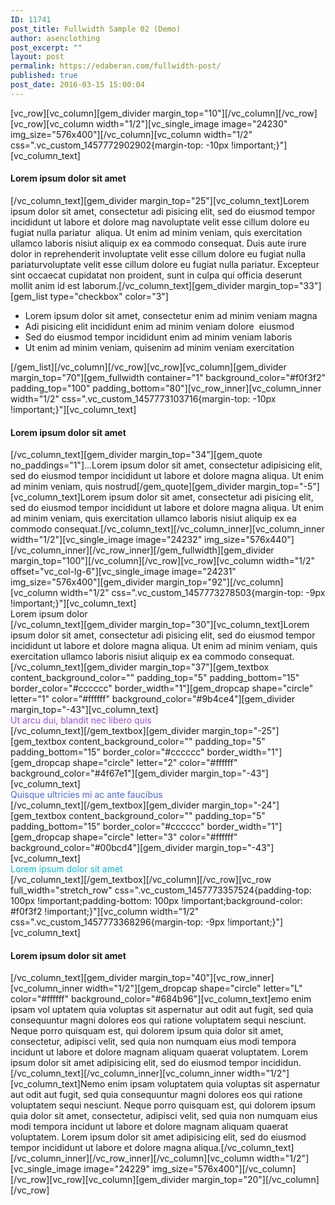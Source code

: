 ```yaml
---
ID: 11741
post_title: Fullwidth Sample 02 (Demo)
author: asenclothing
post_excerpt: ""
layout: post
permalink: https://edaberan.com/fullwidth-post/
published: true
post_date: 2016-03-15 15:00:04
---
```

[vc_row][vc_column][gem_divider margin_top="10"][/vc_column][/vc_row][vc_row][vc_column width="1/2"][vc_single_image image="24230" img_size="576x400"][/vc_column][vc_column width="1/2" css=".vc_custom_1457772902902{margin-top: -10px !important;}"][vc_column_text]
<h4>Lorem ipsum dolor sit amet</h4>
[/vc_column_text][gem_divider margin_top="25"][vc_column_text]Lorem ipsum dolor sit amet, consectetur adi pisicing elit, sed do eiusmod tempor incididunt ut labore et dolore mag navoluptate velit esse cillum dolore eu fugiat nulla pariatur  aliqua. Ut enim ad minim veniam, quis exercitation ullamco laboris nisiut aliquip ex ea commodo consequat. Duis aute irure dolor in reprehenderit involuptate velit esse cillum dolore eu fugiat nulla pariaturvoluptate velit esse cillum dolore eu fugiat nulla pariatur. Excepteur sint occaecat cupidatat non proident, sunt in culpa qui officia deserunt mollit anim id est laborum.[/vc_column_text][gem_divider margin_top="33"][gem_list type="checkbox" color="3"]
<ul>
 	<li>Lorem ipsum dolor sit amet, consectetur enim ad minim veniam magna</li>
 	<li>Adi pisicing elit incididunt enim ad minim veniam dolore  eiusmod</li>
 	<li>Sed do eiusmod tempor incididunt enim ad minim veniam laboris</li>
 	<li>Ut enim ad minim veniam, quisenim ad minim veniam exercitation</li>
</ul>
[/gem_list][/vc_column][/vc_row][vc_row][vc_column][gem_divider margin_top="70"][gem_fullwidth container="1" background_color="#f0f3f2" padding_top="100" padding_bottom="80"][vc_row_inner][vc_column_inner width="1/2" css=".vc_custom_1457773103716{margin-top: -10px !important;}"][vc_column_text]
<h4>Lorem ipsum dolor sit amet</h4>
[/vc_column_text][gem_divider margin_top="34"][gem_quote no_paddings="1"]...Lorem ipsum dolor sit amet, consectetur adipisicing elit, sed do eiusmod tempor incididunt ut labore et dolore magna aliqua. Ut enim ad minim veniam, quis nostrud[/gem_quote][gem_divider margin_top="-5"][vc_column_text]Lorem ipsum dolor sit amet, consectetur adi pisicing elit, sed do eiusmod tempor incididunt ut labore et dolore magna aliqua. Ut enim ad minim veniam, quis exercitation ullamco laboris nisiut aliquip ex ea commodo consequat.[/vc_column_text][/vc_column_inner][vc_column_inner width="1/2"][vc_single_image image="24232" img_size="576x440"][/vc_column_inner][/vc_row_inner][/gem_fullwidth][gem_divider margin_top="100"][/vc_column][/vc_row][vc_row][vc_column width="1/2" offset="vc_col-lg-6"][vc_single_image image="24231" img_size="576x400"][gem_divider margin_top="92"][/vc_column][vc_column width="1/2" css=".vc_custom_1457773278503{margin-top: -9px !important;}"][vc_column_text]
<div class="title-h4">Lorem ipsum dolor</div>
[/vc_column_text][gem_divider margin_top="30"][vc_column_text]Lorem ipsum dolor sit amet, consectetur adi pisicing elit, sed do eiusmod tempor incididunt ut labore et dolore magna aliqua. Ut enim ad minim veniam, quis exercitation ullamco laboris nisiut aliquip ex ea commodo consequat.[/vc_column_text][gem_divider margin_top="37"][gem_textbox content_background_color="" padding_top="5" padding_bottom="15" border_color="#cccccc" border_width="1"][gem_dropcap shape="circle" letter="1" color="#ffffff" background_color="#9b4ce4"][gem_divider margin_top="-43"][vc_column_text]
<div class="styled-subtitle"><span style="color: #9b4ce4;">Ut arcu dui, blandit nec libero quis</span></div>
[/vc_column_text][/gem_textbox][gem_divider margin_top="-25"][gem_textbox content_background_color="" padding_top="5" padding_bottom="15" border_color="#cccccc" border_width="1"][gem_dropcap shape="circle" letter="2" color="#ffffff" background_color="#4f67e1"][gem_divider margin_top="-43"][vc_column_text]
<div class="styled-subtitle"><span style="color: #4f67e1;">Quisque ultricies mi ac ante faucibus</span></div>
[/vc_column_text][/gem_textbox][gem_divider margin_top="-24"][gem_textbox content_background_color="" padding_top="5" padding_bottom="15" border_color="#cccccc" border_width="1"][gem_dropcap shape="circle" letter="3" color="#ffffff" background_color="#00bcd4"][gem_divider margin_top="-43"][vc_column_text]
<div class="styled-subtitle"><span style="color: #00bcd4;">Lorem ipsum dolor sit amet</span></div>
[/vc_column_text][/gem_textbox][/vc_column][/vc_row][vc_row full_width="stretch_row" css=".vc_custom_1457773357524{padding-top: 100px !important;padding-bottom: 100px !important;background-color: #f0f3f2 !important;}"][vc_column width="1/2" css=".vc_custom_1457773368296{margin-top: -9px !important;}"][vc_column_text]
<h4>Lorem ipsum dolor sit amet</h4>
[/vc_column_text][gem_divider margin_top="40"][vc_row_inner][vc_column_inner width="1/2"][gem_dropcap shape="circle" letter="L" color="#ffffff" background_color="#684b96"][vc_column_text]emo enim ipsam vol uptatem quia voluptas sit aspernatur aut odit aut fugit, sed quia consequuntur magni dolores eos qui ratione voluptatem sequi nesciunt. Neque porro quisquam est, qui dolorem ipsum quia dolor sit amet, consectetur, adipisci velit, sed quia non numquam eius modi tempora incidunt ut labore et dolore magnam aliquam quaerat voluptatem. Lorem ipsum dolor sit amet adipisicing elit, sed do eiusmod tempor incididun.[/vc_column_text][/vc_column_inner][vc_column_inner width="1/2"][vc_column_text]Nemo enim ipsam voluptatem quia voluptas sit aspernatur aut odit aut fugit, sed quia consequuntur magni dolores eos qui ratione voluptatem sequi nesciunt. Neque porro quisquam est, qui dolorem ipsum quia dolor sit amet, consectetur, adipisci velit, sed quia non numquam eius modi tempora incidunt ut labore et dolore magnam aliquam quaerat voluptatem. Lorem ipsum dolor sit amet adipisicing elit, sed do eiusmod tempor incididunt ut labore et dolore magna aliqua.[/vc_column_text][/vc_column_inner][/vc_row_inner][/vc_column][vc_column width="1/2"][vc_single_image image="24229" img_size="576x400"][/vc_column][/vc_row][vc_row][vc_column][gem_divider margin_top="20"][/vc_column][/vc_row]